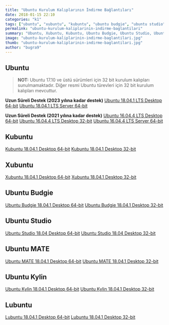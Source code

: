 ```yaml
---
title: "Ubuntu Kurulum Kalıplarının İndirme Bağlantıları"
date: 2018-01-15 22:10
categories: "k1"
tags: ["ubuntu", "xubuntu", "kubuntu", "ubuntu budgie", "ubuntu studio", "ubuntu kylin", "lubuntu"]
permalink: "ubuntu-kurulum-kaliplarinin-indirme-baglantilari"
summary: "Ubuntu, Xubuntu, Kubuntu, Ubuntu Budgie, Ubuntu Studio, Ubuntu Kylin ve Lubuntu kurulum kalıplarının indirme bağlantılarını içerir."
image: "ubuntu-kurulum-kaliplarinin-indirme-baglantilari.jpg"
thumb: "ubuntu-kurulum-kaliplarinin-indirme-baglantilari.jpg"
author: "bugra9"
---
```

## Ubuntu

> **NOT:** Ubuntu 17.10 ve üstü sürümleri için 32 bit kurulum kalıpları sunulmamaktadır. Diğer resmi Ubuntu türevleri için 32 bit kurulum kalıpları mevcuttur.
  

**Uzun Süreli Destek (2023 yılına kadar destek)**
[Ubuntu 18.04.1 LTS Desktop 64-bit](http://releases.ubuntu.com/18.04/ubuntu-18.04.1-desktop-amd64.iso)
[Ubuntu 18.04.1 LTS Server 64-bit](http://releases.ubuntu.com/18.04/ubuntu-18.04.1-live-server-amd64.iso)

**Uzun Süreli Destek (2021 yılına kadar destek)**
[Ubuntu 16.04.4 LTS Desktop 64-bit](http://releases.ubuntu.com/16.04/ubuntu-16.04.4-desktop-amd64.iso)
[Ubuntu 16.04.4 LTS Desktop 32-bit](http://releases.ubuntu.com/16.04/ubuntu-16.04.4-desktop-i386.iso)
[Ubuntu 16.04.4 LTS Server 64-bit](http://releases.ubuntu.com/16.04/ubuntu-16.04.4-server-amd64.iso)

## Kubuntu
[Kubuntu 18.04.1 Desktop 64-bit](http://cdimage.ubuntu.com/kubuntu/releases/18.04/release/kubuntu-18.04.1-desktop-amd64.iso)
[Kubuntu 18.04.1 Desktop 32-bit](http://cdimage.ubuntu.com/kubuntu/releases/18.04/release/kubuntu-18.04.1-desktop-i386.iso)

## Xubuntu
[Xubuntu 18.04.1 Desktop 64-bit](http://cdimage.ubuntu.com/xubuntu/releases/18.04/release/xubuntu-18.04.1-desktop-amd64.iso)
[Xubuntu 18.04.1 Desktop 32-bit](http://cdimage.ubuntu.com/xubuntu/releases/18.04/release/xubuntu-18.04.1-desktop-i386.iso)

## Ubuntu Budgie
[Ubuntu Budgie 18.04.1 Desktop 64-bit](http://cdimage.ubuntu.com/ubuntu-budgie/releases/18.04/release/ubuntu-budgie-18.04.1-desktop-amd64.iso)
[Ubuntu Budgie 18.04.1 Desktop 32-bit](http://cdimage.ubuntu.com/ubuntu-budgie/releases/18.04/release/ubuntu-budgie-18.04.1-desktop-i386.iso)

## Ubuntu Studio
[Ubuntu Studio 18.04 Desktop 64-bit](http://cdimage.ubuntu.com/ubuntustudio/releases/18.04/release/ubuntustudio-18.04-dvd-amd64.iso)
[Ubuntu Studio 18.04 Desktop 32-bit](http://cdimage.ubuntu.com/ubuntustudio/releases/18.04/release/ubuntustudio-18.04-dvd-i386.iso)

## Ubuntu MATE
[Ubuntu MATE 18.04.1 Desktop 64-bit](http://cdimage.ubuntu.com/ubuntu-mate/releases/18.04/release/ubuntu-mate-18.04.1-desktop-amd64.iso)
[Ubuntu MATE 18.04.1 Desktop 32-bit](http://cdimage.ubuntu.com/ubuntu-mate/releases/18.04/release/ubuntu-mate-18.04.1-desktop-i386.iso)

## Ubuntu Kylin
[Ubuntu Kylin 18.04.1 Desktop 64-bit](http://cdimage.ubuntu.com/ubuntukylin/releases/18.04/release/ubuntukylin-18.04.1-desktop-amd64.iso)
[Ubuntu Kylin 18.04.1 Desktop 32-bit](http://cdimage.ubuntu.com/ubuntukylin/releases/18.04/release/ubuntukylin-18.04.1-desktop-i386.iso)

## Lubuntu
[Lubuntu 18.04.1 Desktop 64-bit](http://cdimage.ubuntu.com/lubuntu/releases/18.04/release/lubuntu-18.04.1-desktop-amd64.iso)
[Lubuntu 18.04.1 Desktop 32-bit](http://cdimage.ubuntu.com/lubuntu/releases/18.04/release/lubuntu-18.04.1-desktop-i386.iso)
